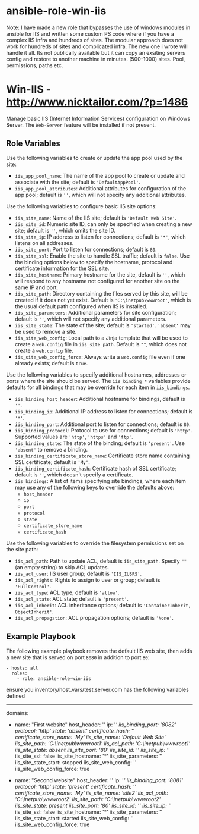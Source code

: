 # ansible-role-win-iis
Note: I have made a new role that bypasses the use of windows modules in ansible for IIS and written some custom PS code where if you have a complex IIS infra and hundreds of sites. The modular approach does not work for hundreds of sites and complicated infra. The new one i wrote will handle it all.
Its not publically available but it can copy an exsiting servers config and restore to another machine in minutes. (500-1000) sites. Pool, permissions, paths etc. 


Win-IIS - http://www.nicktailor.com/?p=1486
===========================================

Manage basic IIS (Internet Information Services) configuration on Windows
Server. The `Web-Server` feature will be installed if not present.

Role Variables
--------------

Use the following variables to create or update the app pool used by the site:

- `iis_app_pool_name`: The name of the app pool to create or update and
  associate with the site; default is `'DefaultAppPool'`.
- `iis_app_pool_attributes`: Additional attributes for configuration of the app
  pool; default is `''`, which will not specify any additional attributes.

Use the following variables to configure basic IIS site options:

- `iis_site_name`: Name of the IIS site; default is `'Default Web Site'`.
- `iis_site_id`: Numeric site ID, can only be specified when creating a new
  site; default is `''`, which omits the site ID.
- `iis_site_ip`: IP address to listen for connections; default is `'*'`, which
  listens on all addresses.
- `iis_site_port`: Port to listen for connections; default is `80`.
- `iis_site_ssl`: Enable the site to handle SSL traffic; default is `false`. Use
  the binding options below to specify the hostname, protocol and certificate
  information for the SSL site.
- `iis_site_hostname`: Primary hostname for the site, default is `''`, which
  will respond to any hostname not configured for another site on the same IP
  and port.
- `iis_site_path`: Directory containing the files served by this site, will be
  created if it does not yet exist. Default is `'C:\inetpub\wwwroot'`, which is
  the usual default path configured when IIS is installed.
- `iis_site_parameters`: Additional parameters for site configuration; default
  is `''`, which will not specify any additional parameters.
- `iis_site_state`: The state of the site; default is `'started'`. `'absent'`
  may be used to remove a site.
- `iis_site_web_config`: Local path to a Jinja template that will be used to
  create a `web.config` file in `iis_site_path`. Default is `""`, which does not
  create a `web.config` file.
- `iis_site_web_config_force`: Always write a `web.config` file even if one
  already exists; default is `true`.

Use the following variables to specify additional hostnames, addresses or ports
where the site should be served. The `iis_binding_*` variables provide defaults
for all bindings that may be override for each item in `iis_bindings`.

- `iis_binding_host_header`: Additional hostname for bindings, default is `''`.
- `iis_binding_ip`: Additional IP address to listen for connections; default is
  `'*'`.
- `iis_binding_port`: Additional port to listen for connections; default is
  `80`.
- `iis_binding_protocol`: Protocol to use for connections; default is `'http'`.
  Supported values are `'http'`, `'https'` and `'ftp'`.
- `iis_binding_state`: The state of the binding; default is `'present'`. Use
  `'absent'` to remove a binding.
- `iis_binding_certificate_store_name`: Certificate store name containing SSL
  certificate; default is `'My'`.
- `iis_binding_certificate_hash`: Certificate hash of SSL certificate; default
  is `''`, which doesn't specify a certificate.
- `iis_bindings`: A list of items specifying site bindings, where each item may
  use any of the following keys to override the defaults above:
  - `host_header`
  - `ip`
  - `port`
  - `protocol`
  - `state`
  - `certificate_store_name`
  - `certificate_hash`

Use the following variables to override the filesystem permissions set on the
site path:

- `iis_acl_path`: Path to update ACL, default is `iis_site_path`. Specify `""`
  (an empty string) to skip ACL updates.
- `iis_acl_user`: IIS user group; default is `'IIS_IUSRS'`.
- `iis_acl_rights`: Rights to assign to user or group; default is
  `'FullControl'`.
- `iis_acl_type`: ACL type; default is `'allow'`.
- `iis_acl_state`: ACL state; default is `'present'`.
- `iis_acl_inherit`: ACL inheritance options; default is
  `'ContainerInherit, ObjectInherit'`.
- `iis_acl_propagation`: ACL propagation options; default is `'None'`.

Example Playbook
----------------

The following example playbook removes the default IIS web site, then adds a new
site that is served on port `8080` in addition to port `80`:

    - hosts: all
      roles:
        - role: ansible-role-win-iis


ensure you inventory/host_vars/test.server.com has the following variables defined

---
domains:
  - name: "First website"
    host_header: ''
    ip: '*'
    iis_binding_port: '8082'
    protocol: 'http'
    state: 'absent'
    certificate_hash: ''
    certificate_store_name: 'My'
    iis_site_name: 'Default Web Site'
    iis_site_path: 'C:\inetpub\wwwroot1'
    iis_acl_path:  'C:\inetpub\wwwroot1'
    iis_site_state: absent
    iis_site_port: '80'
    iis_site_id: ''
    iis_site_ip: '*'
    iis_site_ssl: false
    iis_site_hostname: '*'
    iis_site_parameters: ''
    iis_site_state_start: stopped
    iis_site_web_config: ''
    iis_site_web_config_force: true

  - name: "Second website"
    host_header: ''
    ip: '*'
    iis_binding_port: '8081'
    protocol: 'http'
    state: 'present'
    certificate_hash: ''
    certificate_store_name: 'My'
    iis_site_name: 'site2'
    iis_acl_path: 'C:\inetpub\wwwroot2'
    iis_site_path: 'C:\inetpub\wwwroot2'
    iis_site_state: present
    iis_site_port: '80'
    iis_site_id: ''
    iis_site_ip: '*'
    iis_site_ssl: false
    iis_site_hostname: '*'
    iis_site_parameters: ''
    iis_site_state_start: started
    iis_site_web_config: ''
    iis_site_web_config_force: true


